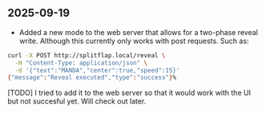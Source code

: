 ##

## 2025-09-19

- Added a new mode to the web server that allows for a two-phase reveal write. Although this currently only works with post requests. Such as:
```bash
curl -X POST http://splitflap.local/reveal \
  -H "Content-Type: application/json" \
  -d '{"text":"MANDA","center":true,"speed":15}'
{"message":"Reveal executed","type":"success"}%    
```
[TODO] I tried to add it to the web server so that it would work with the UI but not succesful yet. Will check out later.